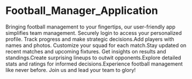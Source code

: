 # Football_Manager_Application
Bringing football management to your fingertips, our user-friendly app simplifies team management. Securely login to access your personalized profile. Track progress and make strategic decisions.Add players with names and photos. Customize your squad for each match.Stay updated on recent matches and upcoming fixtures. Get insights on results and standings.Create surprising lineups to outwit opponents.Explore detailed stats and ratings for informed decisions.Experience football management like never before. Join us and lead your team to glory!

